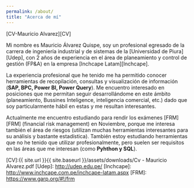 ```yaml
---
permalink: /about/
title: "Acerca de mí"
---
```


[CV-Mauricio Alvarez][CV]

Mi nombre es Mauricio Álvarez Quispe, soy un profesional egresado de la carrera de ingeniería industrial y de sistemas de la [Universidad de Piura][Udep], con 2 años de experiencia en el área de planeamiento y control de gestión (FP&A) en la empresa [Inchcape Latam][Inchcape].

La experiencia profesional que he tenido me ha permitido conocer herramientas de recopilación, consultas y visualización de información (**SAP, BPC, Power BI, Power Query**). Me encuentro interesado en posiciones que me permitan seguir desarrollándome en este ámbito (planeamiento, Bussines Inteligence, inteligencia comercial, etc.) dado que soy particularmente hábil en estas y me resultan interesantes.

Actualmente me encuentro estudiando para rendir los exámenes [FRM][FRM] (financial risk management) en Noviembre, porque me interesa también el área de riesgos (utilizan muchas herramientas interesantes para su análisis y bastante estadística). También estoy estudiando herramientas que no he tenido que utilizar profesionalmente, pero suelen ser requisitos en las áreas que me interesan (como **Pyhthon y SQL**).









[CV]:{{ site.url }}{{ site.baseurl }}/assets/downloads/Cv - Mauricio Alvarez.pdf
[Udep]: http://udep.edu.pe/
[Inchcape]: http://www.inchcape.com.pe/inchcape-latam.aspx
[FRM]: https://www.garp.org/#!/frm

